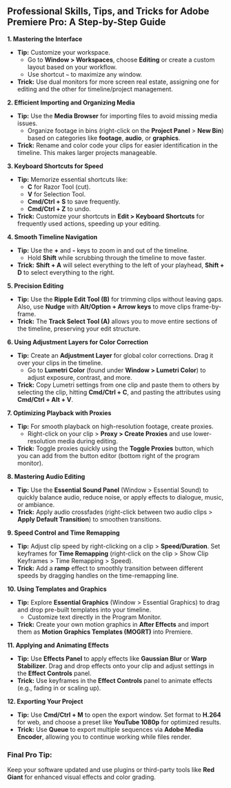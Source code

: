 ## Professional Skills, Tips, and Tricks for Adobe Premiere Pro: A Step-by-Step Guide

**1. Mastering the Interface**
   - **Tip:** Customize your workspace.
     - Go to **Window > Workspaces**, choose **Editing** or create a custom layout based on your workflow.
     - Use shortcut **`~`** to maximize any window.
   - **Trick:** Use dual monitors for more screen real estate, assigning one for editing and the other for timeline/project management.

**2. Efficient Importing and Organizing Media**
   - **Tip:** Use the **Media Browser** for importing files to avoid missing media issues.
     - Organize footage in bins (right-click on the **Project Panel** > **New Bin**) based on categories like **footage**, **audio**, or **graphics**.
   - **Trick:** Rename and color code your clips for easier identification in the timeline. This makes larger projects manageable.

**3. Keyboard Shortcuts for Speed**
   - **Tip:** Memorize essential shortcuts like:
     - **C** for Razor Tool (cut).
     - **V** for Selection Tool.
     - **Cmd/Ctrl + S** to save frequently.
     - **Cmd/Ctrl + Z** to undo.
   - **Trick:** Customize your shortcuts in **Edit > Keyboard Shortcuts** for frequently used actions, speeding up your editing.

**4. Smooth Timeline Navigation**
   - **Tip:** Use the **+** and **-** keys to zoom in and out of the timeline.
     - Hold **Shift** while scrubbing through the timeline to move faster.
   - **Trick:** **Shift + A** will select everything to the left of your playhead, **Shift + D** to select everything to the right.

**5. Precision Editing**
   - **Tip:** Use the **Ripple Edit Tool (B)** for trimming clips without leaving gaps. Also, use **Nudge** with **Alt/Option + Arrow keys** to move clips frame-by-frame.
   - **Trick:** The **Track Select Tool (A)** allows you to move entire sections of the timeline, preserving your edit structure.

**6. Using Adjustment Layers for Color Correction**
   - **Tip:** Create an **Adjustment Layer** for global color corrections. Drag it over your clips in the timeline.
     - Go to **Lumetri Color** (found under **Window > Lumetri Color**) to adjust exposure, contrast, and more.
   - **Trick:** Copy Lumetri settings from one clip and paste them to others by selecting the clip, hitting **Cmd/Ctrl + C**, and pasting the attributes using **Cmd/Ctrl + Alt + V**.

**7. Optimizing Playback with Proxies**
   - **Tip:** For smooth playback on high-resolution footage, create proxies.
     - Right-click on your clip > **Proxy > Create Proxies** and use lower-resolution media during editing.
   - **Trick:** Toggle proxies quickly using the **Toggle Proxies** button, which you can add from the button editor (bottom right of the program monitor).

**8. Mastering Audio Editing**
   - **Tip:** Use the **Essential Sound Panel** (Window > Essential Sound) to quickly balance audio, reduce noise, or apply effects to dialogue, music, or ambiance.
   - **Trick:** Apply audio crossfades (right-click between two audio clips > **Apply Default Transition**) to smoothen transitions.

**9. Speed Control and Time Remapping**
   - **Tip:** Adjust clip speed by right-clicking on a clip > **Speed/Duration**. Set keyframes for **Time Remapping** (right-click on the clip > Show Clip Keyframes > Time Remapping > Speed).
   - **Trick:** Add a **ramp** effect to smoothly transition between different speeds by dragging handles on the time-remapping line.

**10. Using Templates and Graphics**
   - **Tip:** Explore **Essential Graphics** (Window > Essential Graphics) to drag and drop pre-built templates into your timeline.
     - Customize text directly in the Program Monitor.
   - **Trick:** Create your own motion graphics in **After Effects** and import them as **Motion Graphics Templates (MOGRT)** into Premiere.

**11. Applying and Animating Effects**
   - **Tip:** Use **Effects Panel** to apply effects like **Gaussian Blur** or **Warp Stabilizer**. Drag and drop effects onto your clip and adjust settings in the **Effect Controls** panel.
   - **Trick:** Use keyframes in the **Effect Controls** panel to animate effects (e.g., fading in or scaling up). 

**12. Exporting Your Project**
   - **Tip:** Use **Cmd/Ctrl + M** to open the export window. Set format to **H.264** for web, and choose a preset like **YouTube 1080p** for optimized results.
   - **Trick:** Use **Queue** to export multiple sequences via **Adobe Media Encoder**, allowing you to continue working while files render.

### Final Pro Tip:
Keep your software updated and use plugins or third-party tools like **Red Giant** for enhanced visual effects and color grading.